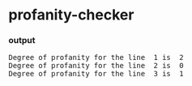 # profanity-checker
<h3> output </h3>
<pre>Degree of profanity for the line  1 is  2
Degree of profanity for the line  2 is  0
Degree of profanity for the line  3 is  1</pre>
